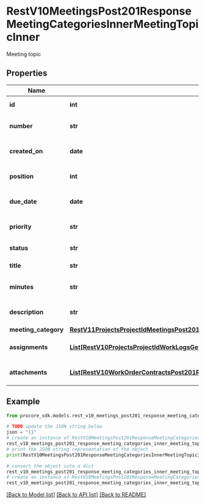 # RestV10MeetingsPost201ResponseMeetingCategoriesInnerMeetingTopicInner

Meeting topic

## Properties

Name | Type | Description | Notes
------------ | ------------- | ------------- | -------------
**id** | **int** | Meeting topic id | [optional] 
**number** | **str** | Meeting topic number | [optional] 
**created_on** | **date** | Meeting topic created on | [optional] 
**position** | **int** | Meeting topic position | [optional] 
**due_date** | **date** | Meeting topic due date | [optional] 
**priority** | **str** | Meeting topic priority | [optional] 
**status** | **str** | Meeting topic status | [optional] 
**title** | **str** | Meeting topic title | [optional] 
**minutes** | **str** | Meeting topic minutes | [optional] 
**description** | **str** | Meeting topic description | [optional] 
**meeting_category** | [**RestV11ProjectsProjectIdMeetingsPost201ResponseMeetingCategoriesInnerMeetingTopicInnerMeetingCategory**](RestV11ProjectsProjectIdMeetingsPost201ResponseMeetingCategoriesInnerMeetingTopicInnerMeetingCategory.md) |  | [optional] 
**assignments** | [**List[RestV10ProjectsProjectIdWorkLogsGet200ResponseInnerCreatedBy]**](RestV10ProjectsProjectIdWorkLogsGet200ResponseInnerCreatedBy.md) | Meeting topic assignments | [optional] 
**attachments** | [**List[RestV10WorkOrderContractsPost201ResponseAttachmentsInner]**](RestV10WorkOrderContractsPost201ResponseAttachmentsInner.md) | Meeting topic attachments | [optional] 

## Example

```python
from procore_sdk.models.rest_v10_meetings_post201_response_meeting_categories_inner_meeting_topic_inner import RestV10MeetingsPost201ResponseMeetingCategoriesInnerMeetingTopicInner

# TODO update the JSON string below
json = "{}"
# create an instance of RestV10MeetingsPost201ResponseMeetingCategoriesInnerMeetingTopicInner from a JSON string
rest_v10_meetings_post201_response_meeting_categories_inner_meeting_topic_inner_instance = RestV10MeetingsPost201ResponseMeetingCategoriesInnerMeetingTopicInner.from_json(json)
# print the JSON string representation of the object
print(RestV10MeetingsPost201ResponseMeetingCategoriesInnerMeetingTopicInner.to_json())

# convert the object into a dict
rest_v10_meetings_post201_response_meeting_categories_inner_meeting_topic_inner_dict = rest_v10_meetings_post201_response_meeting_categories_inner_meeting_topic_inner_instance.to_dict()
# create an instance of RestV10MeetingsPost201ResponseMeetingCategoriesInnerMeetingTopicInner from a dict
rest_v10_meetings_post201_response_meeting_categories_inner_meeting_topic_inner_from_dict = RestV10MeetingsPost201ResponseMeetingCategoriesInnerMeetingTopicInner.from_dict(rest_v10_meetings_post201_response_meeting_categories_inner_meeting_topic_inner_dict)
```
[[Back to Model list]](../README.md#documentation-for-models) [[Back to API list]](../README.md#documentation-for-api-endpoints) [[Back to README]](../README.md)


